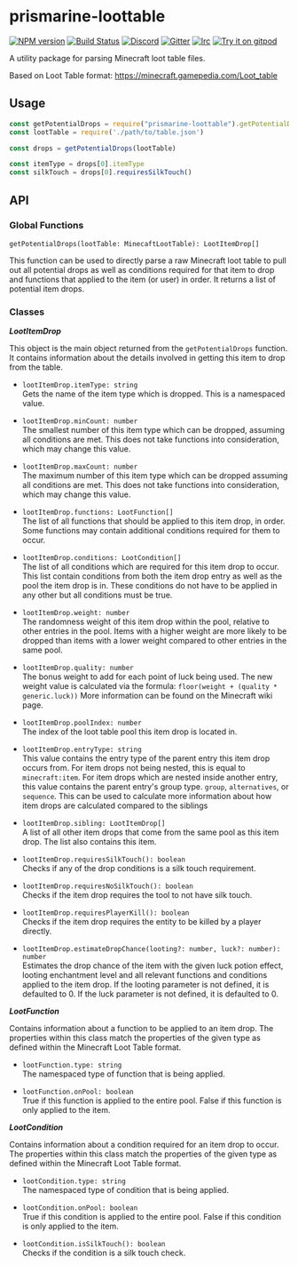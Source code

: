 # prismarine-loottable

[![NPM version](https://img.shields.io/npm/v/prismarine-loottable.svg)](http://npmjs.com/package/prismarine-loottable)
[![Build Status](https://github.com/PrismarineJS/prismarine-loottable/workflows/CI/badge.svg)](https://github.com/PrismarineJS/prismarine-loottable/actions?query=workflow%3A%22CI%22)
[![Discord](https://img.shields.io/badge/chat-on%20discord-brightgreen.svg)](https://discord.gg/GsEFRM8)
[![Gitter](https://img.shields.io/badge/chat-on%20gitter-brightgreen.svg)](https://gitter.im/PrismarineJS/general)
[![Irc](https://img.shields.io/badge/chat-on%20irc-brightgreen.svg)](https://irc.gitter.im/)
[![Try it on gitpod](https://img.shields.io/badge/try-on%20gitpod-brightgreen.svg)](https://gitpod.io/#https://github.com/PrismarineJS/prismarine-loottable)

A utility package for parsing Minecraft loot table files.

Based on Loot Table format: https://minecraft.gamepedia.com/Loot_table

## Usage

```js
const getPotentialDrops = require("prismarine-loottable").getPotentialDrops;
const lootTable = require('./path/to/table.json')

const drops = getPotentialDrops(lootTable)

const itemType = drops[0].itemType
const silkTouch = drops[0].requiresSilkTouch()
```

## API

### Global Functions

`getPotentialDrops(lootTable: MinecaftLootTable): LootItemDrop[]`

This function can be used to directly parse a raw Minecraft loot table to pull out all potential drops as well as conditions required for that item to drop and functions that applied to the item (or user) in order. It returns a list of potential item drops.

### Classes

_**LootItemDrop**_

This object is the main object returned from the `getPotentialDrops` function. It contains information about the details involved in getting this item to drop from the table.

* `lootItemDrop.itemType: string`
<br/> Gets the name of the item type which is dropped. This is a namespaced value.

* `lootItemDrop.minCount: number`
<br/> The smallest number of this item type which can be dropped, assuming all conditions are met. This does not take functions into consideration, which may change this value.

* `lootItemDrop.maxCount: number`
<br/> The maximum number of this item type which can be dropped assuming all conditions are met. This does not take functions into consideration, which may change this value.

* `lootItemDrop.functions: LootFunction[]`
<br/> The list of all functions that should be applied to this item drop, in order. Some functions may contain additional conditions required for them to occur.

* `lootItemDrop.conditions: LootCondition[]`
<br/> The list of all conditions which are required for this item drop to occur. This list contain conditions from both the item drop entry as well as the pool the item drop is in. These conditions do not have to be applied in any other but all conditions must be true.

* `lootItemDrop.weight: number`
<br/> The randomness weight of this item drop within the pool, relative to other entries in the pool. Items with a higher weight are more likely to be dropped than items with a lower weight compared to other entries in the same pool.

* `lootItemDrop.quality: number`
<br/> The bonus weight to add for each point of luck being used. The new weight value is calculated via the formula: `floor(weight + (quality * generic.luck))` More information can be found on the Minecraft wiki page.

* `lootItemDrop.poolIndex: number`
<br/> The index of the loot table pool this item drop is located in.

* `lootItemDrop.entryType: string`
<br/> This value contains the entry type of the parent entry this item drop occurs from. For item drops not being nested, this is equal to `minecraft:item`. For item drops which are nested inside another entry, this value contains the parent entry's group type. `group`, `alternatives`, or `sequence`. This can be used to calculate more information about how item drops are calculated compared to the siblings

* `lootItemDrop.sibling: LootItemDrop[]`
<br/> A list of all other item drops that come from the same pool as this item drop. The list also contains this item.

* `lootItemDrop.requiresSilkTouch(): boolean`
<br/> Checks if any of the drop conditions is a silk touch requirement.

* `lootItemDrop.requiresNoSilkTouch(): boolean`
<br/> Checks if the item drop requires the tool to not have silk touch.

* `lootItemDrop.requiresPlayerKill(): boolean`
<br/> Checks if the item drop requires the entity to be killed by a player directly.

* `lootItemDrop.estimateDropChance(looting?: number, luck?: number): number`
<br/> Estimates the drop chance of the item with the given luck potion effect, looting enchantment level and all relevant functions and conditions applied to the item drop. If the looting parameter is not defined, it is defaulted to 0. If the luck parameter is not defined, it is defaulted to 0.

_**LootFunction**_

Contains information about a function to be applied to an item drop. The properties within this class match the properties of the given type as defined within the Minecraft Loot Table format.

* `lootFunction.type: string`
<br/> The namespaced type of function that is being applied.

* `lootFunction.onPool: boolean`
<br/> True if this function is applied to the entire pool. False if this function is only applied to the item.

_**LootCondition**_

Contains information about a condition required for an item drop to occur. The properties within this class match the properties of the given type as defined within the Minecraft Loot Table format.

* `lootCondition.type: string`
<br/> The namespaced type of condition that is being applied.

* `lootCondition.onPool: boolean`
<br/> True if this condition is applied to the entire pool. False if this condition is only applied to the item.

* `lootCondition.isSilkTouch(): boolean`
<br/> Checks if the condition is a silk touch check.